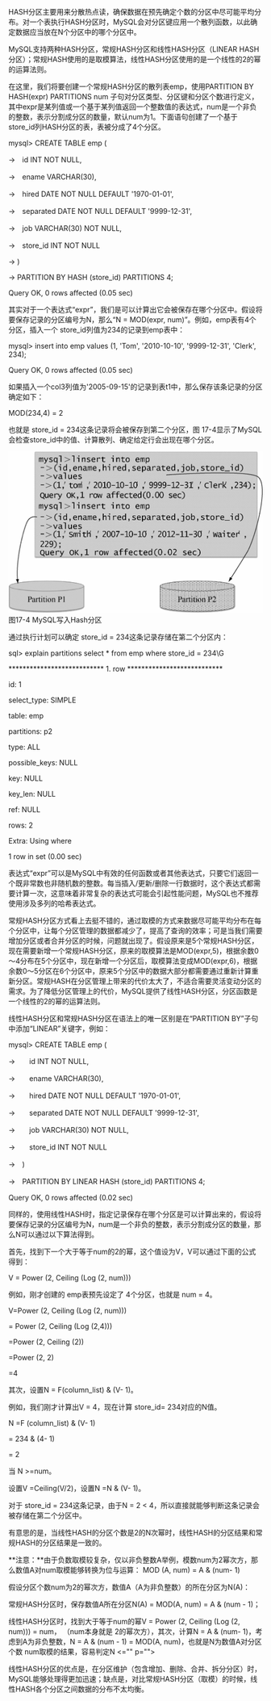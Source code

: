 

HASH分区主要用来分散热点读，确保数据在预先确定个数的分区中尽可能平均分布。对一个表执行HASH分区时，MySQL会对分区键应用一个散列函数，以此确定数据应当放在N个分区中的哪个分区中。

MySQL支持两种HASH分区，常规HASH分区和线性HASH分区（LINEAR HASH分区）；常规HASH使用的是取模算法，线性HASH分区使用的是一个线性的2的幂的运算法则。

在这里，我们将要创建一个常规HASH分区的散列表emp，使用PARTITION BY HASH(expr) PARTITIONS num 子句对分区类型、分区键和分区个数进行定义，其中expr是某列值或一个基于某列值返回一个整数值的表达式，num是一个非负的整数，表示分割成分区的数量，默认num为1。下面语句创建了一个基于store_id列HASH分区的表，表被分成了4个分区。

mysql> CREATE TABLE emp (

->　id INT NOT NULL,

->　ename VARCHAR(30),

->　hired DATE NOT NULL DEFAULT '1970-01-01',

->　separated DATE NOT NULL DEFAULT '9999-12-31',

->　job VARCHAR(30) NOT NULL,

->　store_id INT NOT NULL

-> )

-> PARTITION BY HASH (store_id) PARTITIONS 4;

Query OK, 0 rows affected (0.05 sec)

其实对于一个表达式“expr”，我们是可以计算出它会被保存在哪个分区中。假设将要保存记录的分区编号为N，那么“N = MOD(expr, num)”。例如，emp表有4个分区，插入一个 store_id列值为234的记录到emp表中：

mysql> insert into emp values (1, 'Tom', '2010-10-10', '9999-12-31', 'Clerk', 234);

Query OK, 0 rows affected (0.05 sec)

如果插入一个col3列值为'2005-09-15'的记录到表t1中，那么保存该条记录的分区确定如下：

MOD(234,4) = 2

也就是 store_id = 234这条记录将会被保存到第二个分区，图 17-4显示了MySQL会检查store_id中的值、计算散列、确定给定行会出现在哪个分区。



![figure_0255_0135.jpg](../images/figure_0255_0135.jpg)
图17-4 MySQL写入Hash分区

通过执行计划可以确定 store_id = 234这条记录存储在第二个分区内：

sql> explain partitions select * from emp where store_id = 234\G

*************************** 1. row ***************************

id: 1

select_type: SIMPLE

table: emp

partitions: p2

type: ALL

possible_keys: NULL

key: NULL

key_len: NULL

ref: NULL

rows: 2

Extra: Using where

1 row in set (0.00 sec)

表达式“expr”可以是MySQL中有效的任何函数或者其他表达式，只要它们返回一个既非常数也非随机数的整数。每当插入/更新/删除一行数据时，这个表达式都需要计算一次，这意味着非常复杂的表达式可能会引起性能问题，MySQL也不推荐使用涉及多列的哈希表达式。

常规HASH分区方式看上去挺不错的，通过取模的方式来数据尽可能平均分布在每个分区中，让每个分区管理的数据都减少了，提高了查询的效率；可是当我们需要增加分区或者合并分区的时候，问题就出现了。假设原来是5个常规HASH分区，现在需要新增一个常规HASH分区，原来的取模算法是MOD(expr,5)，根据余数0～4分布在5个分区中，现在新增一个分区后，取模算法变成MOD(expr,6)，根据余数0～5分区在6个分区中，原来5个分区中的数据大部分都需要通过重新计算重新分区。常规HASH在分区管理上带来的代价太大了，不适合需要灵活变动分区的需求。为了降低分区管理上的代价，MySQL提供了线性HASH分区，分区函数是一个线性的2的幂的运算法则。

线性HASH分区和常规HASH分区在语法上的唯一区别是在“PARTITION BY”子句中添加“LINEAR”关键字，例如：

mysql> CREATE TABLE emp (

->　　id INT NOT NULL,

->　　ename VARCHAR(30),

->　　hired DATE NOT NULL DEFAULT '1970-01-01',

->　　separated DATE NOT NULL DEFAULT '9999-12-31',

->　　job VARCHAR(30) NOT NULL,

->　　store_id INT NOT NULL

->　)

->　PARTITION BY LINEAR HASH (store_id) PARTITIONS 4;

Query OK, 0 rows affected (0.02 sec)

同样的，使用线性HASH时，指定记录保存在哪个分区是可以计算出来的，假设将要保存记录的分区编号为N，num是一个非负的整数，表示分割成分区的数量，那么N可以通过以下算法得到。

首先，找到下一个大于等于num的2的幂，这个值设为V，V可以通过下面的公式得到：

V = Power (2, Ceiling (Log (2, num)))

例如，刚才创建的 emp表预先设定了 4个分区，也就是 num = 4。

V=Power (2, Ceiling (Log (2, num)))

= Power (2, Ceiling (Log (2,4)))

=Power (2, Ceiling (2))

=Power (2, 2)

=4

其次，设置N = F(column_list) & (V- 1)。

例如，我们刚才计算出V = 4，现在计算 store_id= 234对应的N值。

N =F (column_list) & (V- 1)

= 234 & (4- 1)

= 2

当 N >=num。

设置V =Ceiling(V/2)，设置N =N & (V- 1)。

对于 store_id = 234这条记录，由于N = 2 < 4，所以直接就能够判断这条记录会被存储在第二个分区中。

有意思的是，当线性HASH的分区个数是2的N次幂时，线性HASH的分区结果和常规HASH的分区结果是一致的。

**注意：**由于负数取模较复杂，仅以非负整数A举例，模数num为2幂次方，那么数值A对num取模能够转换为位与运算： MOD (A, num) = A & (num- 1)

假设分区个数num为2的幂次方，数值A（A为非负整数）的所在分区为N(A)：

常规HASH分区时，保存数值A所在分区N(A) = MOD(A, num) = A & (num - 1)；

线性HASH分区时，找到大于等于num的幂V = Power (2, Ceiling (Log (2, num))) = num， （num本身就是 2的幂次方），其次，计算N = A & (num- 1)，考虑到A为非负整数，N = A & (num - 1) = MOD(A, num)，也就是N为数值A对分区个数 num取模的结果，容易判定N <="" p="">

线性HASH分区的优点是，在分区维护（包含增加、删除、合并、拆分分区）时，MySQL能够处理得更加迅速；缺点是，对比常规HASH分区（取模）的时候，线性HASH各个分区之间数据的分布不太均衡。



